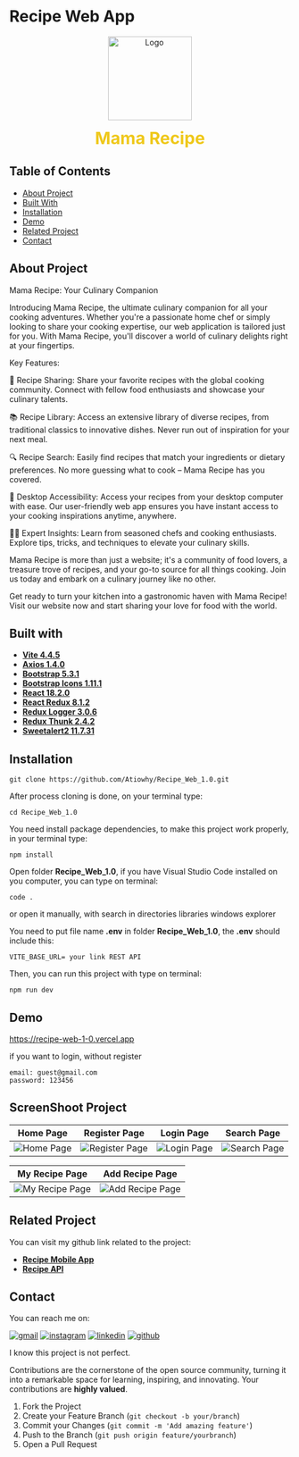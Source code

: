 # Recipe Web App

<div align="center">
<a href="https://github.com/mahardhikap/RecipeMobileApp">
    <img src="https://i.ibb.co/ZcsX3g3/fix.png" alt="Logo" width="150" height="150">
</a>
<p style="text-align: center;">
    <span style="font-weight: bold; font-size: 30px; color: #EFC81A;">Mama Recipe</span>
</p>
</div>

## Table of Contents

- [About Project](#about-project)
- [Built With](#built-with)
- [Installation](#installation)
- [Demo](#demo)
- [Related Project](#related-project)
- [Contact](#contact)

## About Project

Mama Recipe: Your Culinary Companion

Introducing Mama Recipe, the ultimate culinary companion for all your cooking adventures. Whether you're a passionate home chef or simply looking to share your cooking expertise, our web application is tailored just for you. With Mama Recipe, you'll discover a world of culinary delights right at your fingertips.

Key Features:

🍳 Recipe Sharing: Share your favorite recipes with the global cooking community. Connect with fellow food enthusiasts and showcase your culinary talents.

📚 Recipe Library: Access an extensive library of diverse recipes, from traditional classics to innovative dishes. Never run out of inspiration for your next meal.

🔍 Recipe Search: Easily find recipes that match your ingredients or dietary preferences. No more guessing what to cook – Mama Recipe has you covered.

📲 Desktop Accessibility: Access your recipes from your desktop computer with ease. Our user-friendly web app ensures you have instant access to your cooking inspirations anytime, anywhere.

👩‍🍳 Expert Insights: Learn from seasoned chefs and cooking enthusiasts. Explore tips, tricks, and techniques to elevate your culinary skills.

Mama Recipe is more than just a website; it's a community of food lovers, a treasure trove of recipes, and your go-to source for all things cooking. Join us today and embark on a culinary journey like no other.

Get ready to turn your kitchen into a gastronomic haven with Mama Recipe! Visit our website now and start sharing your love for food with the world.

## Built with

- [**Vite 4.4.5**](https://vitejs.dev/guide/)
- [**Axios 1.4.0**](https://axios-http.com/docs/intro)
- [**Bootstrap 5.3.1**](https://getbootstrap.com/)
- [**Bootstrap Icons 1.11.1**](https://icons.getbootstrap.com/)
- [**React 18.2.0**](https://react.dev/learn/start-a-new-react-project)
- [**React Redux 8.1.2**](https://react-redux.js.org/introduction/getting-started)
- [**Redux Logger 3.0.6**](https://www.npmjs.com/package/redux-logger)
- [**Redux Thunk 2.4.2**](https://www.npmjs.com/package/redux-thunk)
- [**Sweetalert2 11.7.31**](https://sweetalert2.github.io/)

## Installation

```
git clone https://github.com/Atiowhy/Recipe_Web_1.0.git
```

After process cloning is done, on your terminal type:

```
cd Recipe_Web_1.0
```

You need install package dependencies, to make this project work properly, in your terminal type:

```
npm install
```

Open folder **Recipe_Web_1.0**, if you have Visual Studio Code installed on you computer, you can type on terminal:

```
code .
```

or open it manually, with search in directories libraries windows explorer

You need to put file name **.env** in folder **Recipe_Web_1.0**, the **.env** should include this:

```
VITE_BASE_URL= your link REST API
```

Then, you can run this project with type on terminal:

```
npm run dev
```

## Demo

https://recipe-web-1-0.vercel.app

if you want to login, without register

```
email: guest@gmail.com
password: 123456
```

## ScreenShoot Project

|                                            Home Page                                             |                                            Register Page                                             |                                            Login Page                                             |                                            Search Page                                             |
| :----------------------------------------------------------------------------------------------: | :--------------------------------------------------------------------------------------------------: | :-----------------------------------------------------------------------------------------------: | :------------------------------------------------------------------------------------------------: |
| ![Home Page](https://drive.google.com/file/d/1c0bXsTEvBOH6eCc8p1BqXAAl3aED5-TI/view?usp=sharing) | ![Register Page](https://drive.google.com/file/d/1uY8tysg2NWzrDYgxORW9AbFgYtHaHBsl/view?usp=sharing) | ![Login Page](https://drive.google.com/file/d/1speDO_9ZW-gISYUF4wHnOmK5fZe59Rsk/view?usp=sharing) | ![Search Page](https://drive.google.com/file/d/1LKDD7TMCwsYNci3bzCM-pFREJb-6EZRX/view?usp=sharing) |

|                                            My Recipe Page                                             |                                                                 Add Recipe Page                                                                 |
| :---------------------------------------------------------------------------------------------------: | :---------------------------------------------------------------------------------------------------------------------------------------------: |
| ![My Recipe Page](https://drive.google.com/file/d/13VzX1ubvDglkgx-dfXj6_qm6S1nCgGQZ/view?usp=sharing) | ![Add Recipe Page](https://res-console.cloudinary.com/dvk5zscth/thumbnails/v1/image/upload/v1700722970/YWRkX3JlY2lwZV92OWlkb3k=/grid_landscape) |

## Related Project

You can visit my github link related to the project:

- **[Recipe Mobile App](https://github.com/Atiowhy/Recipe_Mobile_1.0)**
- **[Recipe API](https://github.com/Atiowhy/Recipe_API_1.0)**

## Contact

You can reach me on:

[![gmail](https://img.shields.io/badge/Gmail-D14836?style=for-the-badge&logo=gmail&logoColor=white)](mailto:atiowahyudi02@gmail.com)
[![instagram](https://img.shields.io/badge/Instagram-E4405F?style=for-the-badge&logo=instagram&logoColor=white)](https://instagram.com/atio.wahyudi)
[![linkedin](https://img.shields.io/badge/linkedin-0A66C2?style=for-the-badge&logo=linkedin&logoColor=white)](https://www.linkedin.com/in/atio-wahyudi-saputra)
[![github](https://img.shields.io/badge/Github-232b2b?style=for-the-badge&logo=github&logoColor=white)](https://github.com/Atiowhy)

I know this project is not perfect.

Contributions are the cornerstone of the open source community, turning it into a remarkable space for learning, inspiring, and innovating. Your contributions are **highly valued**.

1. Fork the Project
2. Create your Feature Branch (`git checkout -b your/branch`)
3. Commit your Changes (`git commit -m 'Add amazing feature'`)
4. Push to the Branch (`git push origin feature/yourbranch`)
5. Open a Pull Request
